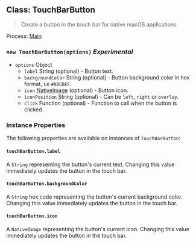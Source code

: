 ## Class: TouchBarButton

> Create a button in the touch bar for native macOS applications

Process: [Main](../tutorial/quick-start.md#main-process)

### `new TouchBarButton(options)` _Experimental_

- `options` Object
  - `label` String (optional) - Button text.
  - `backgroundColor` String (optional) - Button background color in hex format,
    i.e `#ABCDEF`.
  - `icon` [NativeImage](native-image.md) (optional) - Button icon.
  - `iconPosition` String (optional) - Can be `left`, `right` or `overlay`.
  - `click` Function (optional) - Function to call when the button is clicked.

### Instance Properties

The following properties are available on instances of `TouchBarButton`:

#### `touchBarButton.label`

A `String` representing the button's current text. Changing this value immediately updates the button
in the touch bar.

#### `touchBarButton.backgroundColor`

A `String` hex code representing the button's current background color. Changing this value immediately updates
the button in the touch bar.

#### `touchBarButton.icon`

A `NativeImage` representing the button's current icon. Changing this value immediately updates the button
in the touch bar.
